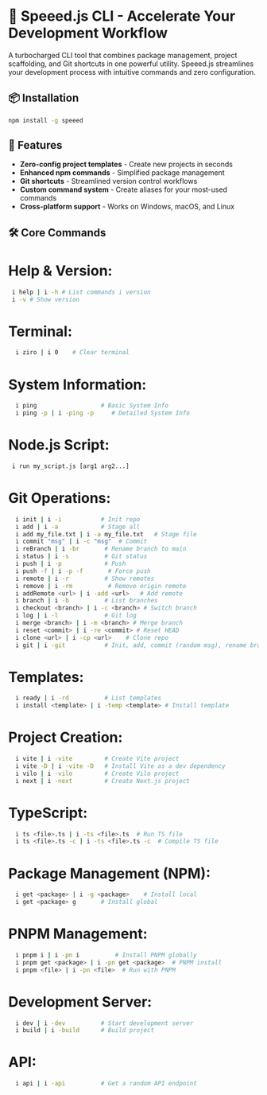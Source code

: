 # 🚀 Speeed.js CLI - Accelerate Your Development Workflow

A turbocharged CLI tool that combines package management, project scaffolding,
and Git shortcuts in one powerful utility. Speeed.js streamlines your
development process with intuitive commands and zero configuration.

## 📦 Installation

```bash
npm install -g speeed
```

## 🎯 Features

- **Zero-config project templates** - Create new projects in seconds
- **Enhanced npm commands** - Simplified package management
- **Git shortcuts** - Streamlined version control workflows
- **Custom command system** - Create aliases for your most-used commands
- **Cross-platform support** - Works on Windows, macOS, and Linux

## 🛠️ Core Commands

# Help & Version:

```bash
 i help | i -h # List commands i version
 i -v # Show version

```

# Terminal:

```bash
  i ziro | i 0    # Clear terminal
```

# System Information:

```bash
  i ping                  # Basic System Info
  i ping -p | i -ping -p     # Detailed System Info
```

# Node.js Script:

```bash
 i run my_script.js [arg1 arg2...]
```

# Git Operations:

```bash
  i init | i -i           # Init repo
  i add | i -a            # Stage all
  i add my_file.txt | i -a my_file.txt   # Stage file
  i commit "msg" | i -c "msg"  # Commit
  i reBranch | i -br       # Rename branch to main
  i status | i -s          # Git status
  i push | i -p            # Push
  i push -f | i -p -f       # Force push
  i remote | i -r          # Show remotes
  i remove | i -rm          # Remove origin remote
  i addRemote <url> | i -add <url>   # Add remote
  i branch | i -b          # List branches
  i checkout <branch> | i -c <branch> # Switch branch
  i log | i -l             # Git log
  i merge <branch> | i -m <branch> # Merge branch
  i reset <commit> | i -re <commit> # Reset HEAD
  i clone <url> | i -cp <url>    # Clone repo
  i git | i -git           # Init, add, commit (random msg), rename branch
```

# Templates:

```bash
  i ready | i -rd          # List templates
  i install <template> | i -temp <template> # Install template
```

# Project Creation:

```bash
  i vite | i -vite         # Create Vite project
  i vite -D | i -vite -D   # Install Vite as a dev dependency
  i vilo | i -vilo         # Create Vilo project
  i next | i -next         # Create Next.js project
```

# TypeScript:

```bash
  i ts <file>.ts | i -ts <file>.ts  # Run TS file
  i ts <file>.ts -c | i -ts <file>.ts -c  # Compile TS file
```

# Package Management (NPM):

```bash
  i get <package> | i -g <package>    # Install local
  i get <package> g       # Install global
```

# PNPM Management:

```bash
  i pnpm i | i -pn i          # Install PNPM globally
  i pnpm get <package> | i -pn get <package>  # PNPM install
  i pnpm <file> | i -pn <file>  # Run with PNPM
```

# Development Server:

```bash
  i dev | i -dev          # Start development server
  i build | i -build      # Build project
```

# API:

```bash
  i api | i -api          # Get a random API endpoint
```
